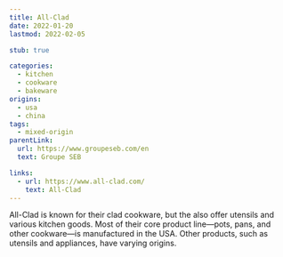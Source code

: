 ```yaml
---
title: All-Clad
date: 2022-01-20
lastmod: 2022-02-05

stub: true

categories:
  - kitchen
  - cookware
  - bakeware
origins:
  - usa
  - china
tags:
  - mixed-origin
parentLink:
  url: https://www.groupeseb.com/en
  text: Groupe SEB

links:
  - url: https://www.all-clad.com/
    text: All-Clad
---
```


All-Clad is known for their clad cookware, but the also offer utensils and
various kitchen goods. Most of their core product line—pots, pans, and other
cookware—is manufactured in the USA. Other products, such as utensils and
appliances, have varying origins.
